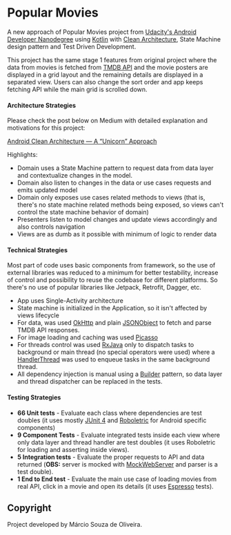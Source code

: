# Popular Movies

A new approach of Popular Movies project from [Udacity's Android Developer Nanodegree](https://www.udacity.com/course/android-developer-nanodegree-by-google--nd801) using [Kotlin](https://kotlinlang.org/) with [Clean Architecture](https://blog.cleancoder.com/uncle-bob/2012/08/13/the-clean-architecture.html), State Machine design pattern and Test Driven Development.

This project has the same stage 1 features from original project where the data from movies is fetched from [TMDB API](https://developers.themoviedb.org/3/getting-started/introduction) and the movie posters are displayed in a grid layout and the remaining details are displayed in a separated view. Users can also change the sort order and app keeps fetching API while the main grid is scrolled down.

#### Architecture Strategies

Please check the post below on Medium with detailed explanation and motivations for this project:

[Android Clean Architecture — A “Unicorn” Approach](https://engineering.talkdesk.com/android-clean-architecture-an-unicorn-approach-a5076d1b409)

Highlights:
- Domain uses a State Machine pattern to request data from data layer and contextualize changes in the model.
- Domain also listen to changes in the data or use cases requests and emits updated model
- Domain only exposes use cases related methods to views (that is, there's no state machine related methods being exposed, so views can't control the state machine behavior of domain)
- Presenters listen to model changes and update views accordingly and also controls navigation
- Views are as dumb as it possible with minimum of logic to render data

#### Technical Strategies

Most part of code uses basic components from framework, so the use of external libraries was reduced to a minimum for better testability, increase of control and possibility to reuse the codebase for different platforms. So there's no use of popular libraries like Jetpack, Retrofit, Dagger, etc.

- App uses Single-Activity architecture
- State machine is initialized in the Application, so it isn't affected by views lifecycle
- For data, was used [OkHttp](https://square.github.io/okhttp/) and plain [JSONObject](https://developer.android.com/reference/org/json/JSONObject) to fetch and parse TMDB API responses.
- For image loading and caching was used [Picasso](https://square.github.io/picasso/)
- For threads control was used [RxJava](http://reactivex.io/) only to dispatch tasks to background or main thread (no special operators were used) where a [HandlerThread](https://developer.android.com/reference/android/os/HandlerThread) was used to enqueue tasks in the same background thread.
- All dependency injection is manual using a [Builder](https://en.wikipedia.org/wiki/Builder_pattern) pattern, so data layer and thread dispatcher can be replaced in the tests.

#### Testing Strategies

- **66 Unit tests** - Evaluate each class where dependencies are test doubles (it uses mostly [JUnit 4](https://junit.org/junit4/) and [Roboletric](http://robolectric.org/) for Android specific components)
- **9 Component Tests** - Evaluate integrated tests inside each view where only data layer and thread handler are test doubles (it uses Roboletric for loading and asserting inside views).
- **5 Integration tests** - Evaluate the proper requests to API and data returned (**OBS:** server is mocked with [MockWebServer](https://github.com/square/okhttp/tree/master/mockwebserver) and parser is a test double).
- **1 End to End test** - Evaluate the main use case of loading movies from real API, click in a movie and open its details (it uses [Espresso](https://developer.android.com/training/testing/espresso) tests).

## Copyright

Project developed by Márcio Souza de Oliveira.
